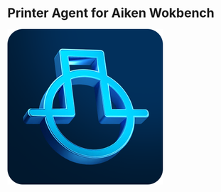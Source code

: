 # Printer Agent for Aiken Wokbench
![Logo](https://github.com/Rakamishu/aiken_printer_agent/blob/master/imgs/icon.png?raw=true)
